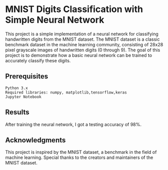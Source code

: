 #      MNIST Digits Classification with Simple Neural Network

This project is a simple implementation of a neural network for classifying handwritten digits from the MNIST dataset. The MNIST dataset is a classic benchmark dataset in the machine learning community, consisting of 28x28 pixel grayscale images of handwritten digits (0 through 9). The goal of this project is to demonstrate how a basic neural network can be trained to accurately classify these digits.

## Prerequisites
    Python 3.x
    Required libraries: numpy, matplotlib,tensorflow,keras
    Jupyter Notebook 

## Results
   After training the neural network, I got a testing accuracy of 98%.

## Acknowledgments
  This project is inspired by the MNIST dataset, a benchmark in the field of machine learning.
  Special thanks to the creators and maintainers of the MNIST dataset.
   

